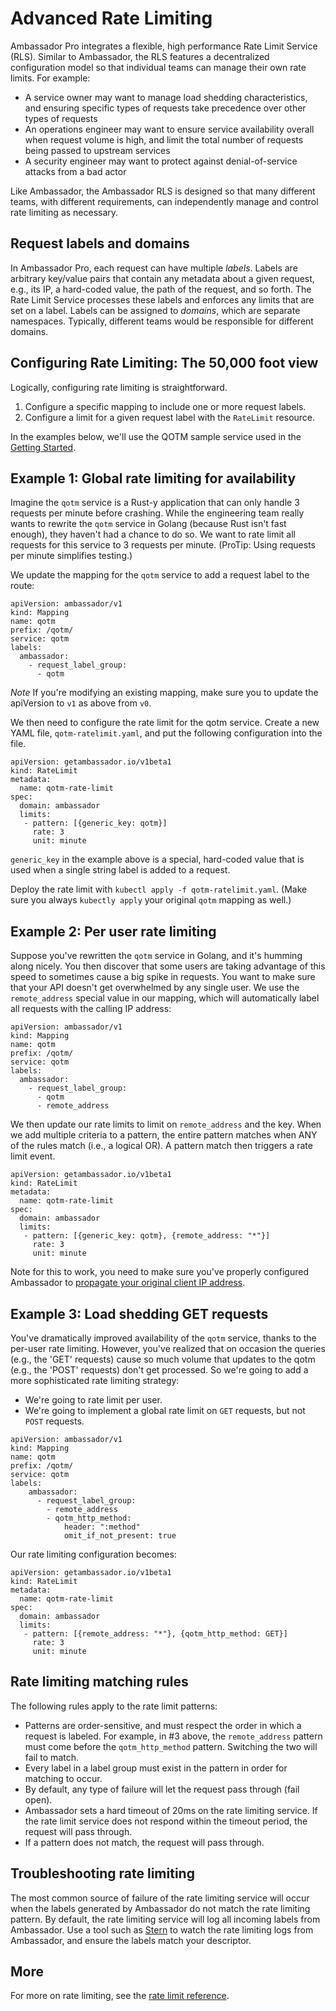 # Advanced Rate Limiting

Ambassador Pro integrates a flexible, high performance Rate Limit Service (RLS). Similar to Ambassador, the RLS features a decentralized configuration model so that individual teams can manage their own rate limits. For example:

* A service owner may want to manage load shedding characteristics, and ensuring specific types of requests take precedence over other types of requests
* An operations engineer may want to ensure service availability overall when request volume is high, and limit the total number of requests being passed to upstream services
* A security engineer may want to protect against denial-of-service attacks from a bad actor

Like Ambassador, the Ambassador RLS is designed so that many different teams, with different requirements, can independently manage and control rate limiting as necessary.

## Request labels and domains

In Ambassador Pro, each request can have multiple *labels*. Labels are arbitrary key/value pairs that contain any metadata about a given request, e.g., its IP, a hard-coded value, the path of the request, and so forth. The Rate Limit Service processes these labels and enforces any limits that are set on a label. Labels can be assigned to *domains*, which are separate namespaces. Typically, different teams would be responsible for different domains.

## Configuring Rate Limiting: The 50,000 foot view

Logically, configuring rate limiting is straightforward.

1. Configure a specific mapping to include one or more request labels.
2. Configure a limit for a given request label with the `RateLimit` resource.

In the examples below, we'll use the QOTM sample service used in the [Getting Started](https://www.getambassador.io/user-guide/getting-started#5-adding-a-service).

## Example 1: Global rate limiting for availability

Imagine the `qotm` service is a Rust-y application that can only handle 3 requests per minute before crashing. While the engineering team really wants to rewrite the `qotm` service in Golang (because Rust isn't fast enough), they haven't had a chance to do so. We want to rate limit all requests for this service to 3 requests per minute. (ProTip: Using requests per minute simplifies testing.)

We update the mapping for the `qotm` service to add a request label to the route:

```
apiVersion: ambassador/v1
kind: Mapping
name: qotm
prefix: /qotm/
service: qotm
labels:
  ambassador:
    - request_label_group:
      - qotm
```

*Note* If you're modifying an existing mapping, make sure you to update the apiVersion to `v1` as above from `v0`.

We then need to configure the rate limit for the qotm service. Create a new YAML file, `qotm-ratelimit.yaml`, and put the following configuration into the file.

```
apiVersion: getambassador.io/v1beta1
kind: RateLimit
metadata:
  name: qotm-rate-limit
spec:
  domain: ambassador
  limits:
   - pattern: [{generic_key: qotm}]
     rate: 3
     unit: minute
```

`generic_key` in the example above is a special, hard-coded value that is used when a single string label is added to a request.

Deploy the rate limit with `kubectl apply -f qotm-ratelimit.yaml`. (Make sure you always `kubectly apply` your original `qotm` mapping as well.)

## Example 2: Per user rate limiting

Suppose you've rewritten the `qotm` service in Golang, and it's humming along nicely. You then discover that some users are taking advantage of this speed to sometimes cause a big spike in requests. You want to make sure that your API doesn't get overwhelmed by any single user. We use the `remote_address` special value in our mapping, which will automatically label all requests with the calling IP address:

```
apiVersion: ambassador/v1
kind: Mapping
name: qotm
prefix: /qotm/
service: qotm
labels:
  ambassador:
    - request_label_group:
      - qotm
      - remote_address
```

We then update our rate limits to limit on `remote_address` and the key. When we add multiple criteria to a pattern, the entire pattern matches when ANY of the rules match (i.e., a logical OR). A pattern match then triggers a rate limit event.

```
apiVersion: getambassador.io/v1beta1
kind: RateLimit
metadata:
  name: qotm-rate-limit
spec:
  domain: ambassador
  limits:
   - pattern: [{generic_key: qotm}, {remote_address: "*"}]
     rate: 3
     unit: minute
```

Note for this to work, you need to make sure you've properly configured Ambassador to [propagate your original client IP address](https://www.getambassador.io/reference/modules/#use_remote_address).

## Example 3: Load shedding GET requests

You've dramatically improved availability of the `qotm` service, thanks to the per-user rate limiting. However, you've realized that on occasion the queries (e.g., the 'GET' requests) cause so much volume that updates to the qotm (e.g., the 'POST' requests) don't get processed. So we're going to add a more sophisticated rate limiting strategy:

* We're going to rate limit per user.
* We're going to implement a global rate limit on `GET` requests, but not `POST` requests.

```
apiVersion: ambassador/v1
kind: Mapping
name: qotm
prefix: /qotm/
service: qotm
labels:
    ambassador:
      - request_label_group:
        - remote_address
        - qotm_http_method:
            header: ":method"
            omit_if_not_present: true
```

Our rate limiting configuration becomes:

```
apiVersion: getambassador.io/v1beta1
kind: RateLimit
metadata:
  name: qotm-rate-limit
spec:
  domain: ambassador
  limits:
   - pattern: [{remote_address: "*"}, {qotm_http_method: GET}]
     rate: 3
     unit: minute
```

## Rate limiting matching rules

The following rules apply to the rate limit patterns:

* Patterns are order-sensitive, and must respect the order in which a request is labeled. For example, in #3 above, the `remote_address` pattern must come before the `qotm_http_method` pattern. Switching the two will fail to match.
* Every label in a label group must exist in the pattern in order for matching to occur.
* By default, any type of failure will let the request pass through (fail open).
* Ambassador sets a hard timeout of 20ms on the rate limiting service. If the rate limit service does not respond within the timeout period, the request will pass through.
* If a pattern does not match, the request will pass through.

## Troubleshooting rate limiting

The most common source of failure of the rate limiting service will occur when the labels generated by Ambassador do not match the rate limiting pattern. By default, the rate limiting service will log all incoming labels from Ambassador. Use a tool such as [Stern](https://github.com/wercker/stern) to watch the rate limiting logs from Ambassador, and ensure the labels match your descriptor.

## More

For more on rate limiting, see the [rate limit reference](/reference/rate-limits).